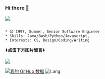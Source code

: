 ### Hi there 👋 
[![](https://count.getloli.com/get/@Xxpain.github.readme)](https://count.getloli.com/)

```

* 😄 1997, Summer, Senior Software Engineer
* Skills: Java/Bash/Python/Javascript, 
* Interests: CS, Design/Coding/Writing
```

⬇️**点击下方图片留言**⬇️

[![](https://chat.getloli.com/room/@Xxpain.github/svg?width=600&height=100&limit=20&theme=light&title=Xxpain@github:%20~&fontSize=13)](https://chat.getloli.com/room/@Xxpain.github?title=Xxpain的留言板)

[![我的 GitHub 数据](https://github-readme-stats.vercel.app/api?username=Xxpain)]()
![Lang](https://github-readme-stats.vercel.app/api/top-langs/?username=Xxpain&hide=ipynb,html&layout=compact)
